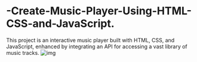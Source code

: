 # -Create-Music-Player-Using-HTML-CSS-and-JavaScript.
This project is an interactive music player built with HTML, CSS, and JavaScript, enhanced by integrating an API for accessing a vast library of music tracks. 
![img](https://github.com/kelumchamikara/-Create-Music-Player-Using-HTML-CSS-and-JavaScript./assets/153359899/6e2f41a0-e16d-4e04-b1c8-a12b1923fad8)
